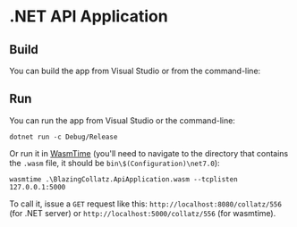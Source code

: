 # .NET API Application

## Build

You can build the app from Visual Studio or from the command-line:

## Run

You can run the app from Visual Studio or the command-line:

```
dotnet run -c Debug/Release
```

Or run it in [WasmTime](https://github.com/bytecodealliance/wasmtime) (you'll need to navigate to the directory that contains the `.wasm` file, it should be `bin\$(Configuration)\net7.0`):

```
wasmtime .\BlazingCollatz.ApiApplication.wasm --tcplisten 127.0.0.1:5000 
```

To call it, issue a `GET` request like this: `http://localhost:8080/collatz/556` (for .NET server) or `http://localhost:5000/collatz/556` (for wasmtime).
